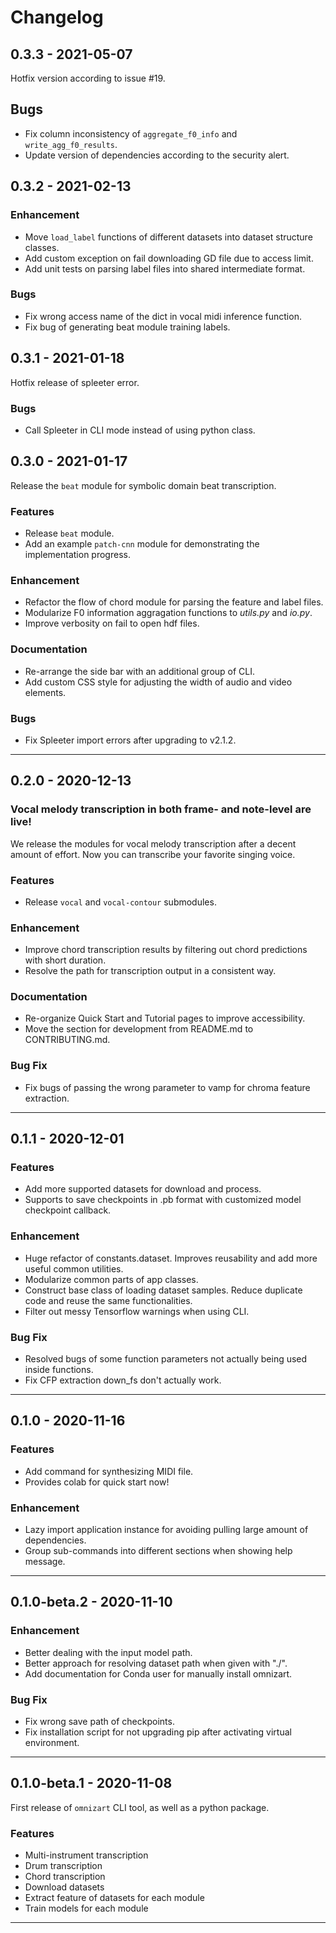 # Changelog

## 0.3.3 - 2021-05-07
Hotfix version according to issue #19.

## Bugs
- Fix column inconsistency of `aggregate_f0_info` and `write_agg_f0_results`.
- Update version of dependencies according to the security alert.


## 0.3.2 - 2021-02-13

### Enhancement
- Move `load_label` functions of different datasets into dataset structure classes.
- Add custom exception on fail downloading GD file due to access limit.
- Add unit tests on parsing label files into shared intermediate format.

### Bugs
- Fix wrong access name of the dict in vocal midi inference function.
- Fix bug of generating beat module training labels.

## 0.3.1 - 2021-01-18

Hotfix release of spleeter error.

### Bugs
- Call Spleeter in CLI mode instead of using python class.

## 0.3.0 - 2021-01-17

Release the `beat` module for symbolic domain beat transcription.

### Features
- Release `beat` module.
- Add an example `patch-cnn` module for demonstrating the implementation progress.

### Enhancement
- Refactor the flow of chord module for parsing the feature and label files.
- Modularize F0 information aggragation functions to *utils.py* and *io.py*.
- Improve verbosity on fail to open hdf files.

### Documentation
- Re-arrange the side bar with an additional group of CLI.
- Add custom CSS style for adjusting the width of audio and video elements.

### Bugs
- Fix Spleeter import errors after upgrading to v2.1.2.

---

## 0.2.0 - 2020-12-13

### Vocal melody transcription in both frame- and note-level are live!
We release the modules for vocal melody transcription after a decent amount of effort. 
Now you can transcribe your favorite singing voice.

### Features
- Release `vocal` and `vocal-contour` submodules.

### Enhancement
- Improve chord transcription results by filtering out chord predictions with short duration.
- Resolve the path for transcription output in a consistent way.

### Documentation
- Re-organize Quick Start and Tutorial pages to improve accessibility.
- Move the section for development from README.md to CONTRIBUTING.md.

### Bug Fix
- Fix bugs of passing the wrong parameter to vamp for chroma feature extraction.

---

## 0.1.1 - 2020-12-01
### Features
- Add more supported datasets for download and process.
- Supports to save checkpoints in .pb format with customized model checkpoint callback.

### Enhancement
- Huge refactor of constants.dataset. Improves reusability and add more useful common utilities.
- Modularize common parts of app classes.
- Construct base class of loading dataset samples. Reduce duplicate code and reuse the same functionalities.
- Filter out messy Tensorflow warnings when using CLI.

### Bug Fix
- Resolved bugs of some function parameters not actually being used inside functions.
- Fix CFP extraction down_fs don't actually work.

---

## 0.1.0 - 2020-11-16
### Features
- Add command for synthesizing MIDI file.
- Provides colab for quick start now!

### Enhancement
- Lazy import application instance for avoiding pulling large amount of dependencies.
- Group sub-commands into different sections when showing help message.

---

## 0.1.0-beta.2 - 2020-11-10

### Enhancement
- Better dealing with the input model path.
- Better approach for resolving dataset path when given with "./".
- Add documentation for Conda user for manually install omnizart.

### Bug Fix
- Fix wrong save path of checkpoints.
- Fix installation script for not upgrading pip after activating virtual environment.

---

## 0.1.0-beta.1 - 2020-11-08

First release of `omnizart` CLI tool, as well as a python package.

### Features
- Multi-instrument transcription
- Drum transcription
- Chord transcription
- Download datasets
- Extract feature of datasets for each module
- Train models for each module

---
